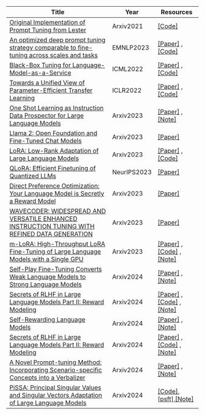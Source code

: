 <!--
 * @Author: qinhsiu
 * @Email: qinhsiu@gmail.com
-->
| Title| Year |Resources|
| ------- | ----- | ------ |
|[Original Implementation of Prompt Tuning from Lester](https://aclanthology.org/2021.emnlp-main.243/)|Arxiv2021|[[Code]](https://github.com/google-research/prompt-tuning)|
|[An optimized deep prompt tuning strategy comparable to fine-tuning across scales and tasks](https://arxiv.org/abs/2110.07602)|EMNLP2023|[[Paper]](https://arxiv.org/abs/2110.07602) ,[[Code]](https://github.com/THUDM/P-tuning-v2)|
|[Black-Box Tuning for Language-Model-as-a-Service](https://arxiv.org/abs/2201.03514)|ICML2022|[[Paper]](https://arxiv.org/abs/2201.03514) ,[[Code]](https://github.com/txsun1997/Black-Box-Tuning)|
|[Towards a Unified View of Parameter-Efficient Transfer Learning](https://arxiv.org/abs/2110.04366)|ICLR2022|[[Paper]](https://arxiv.org/abs/2110.04366) ,[[Code]](https://github.com/jxhe/unify-parameter-efficient-tuning)|
|[One Shot Learning as Instruction Data Prospector for Large Language Models](https://arxiv.org/abs/2312.10302)|Arxiv2023|[[Paper]](https://arxiv.org/abs/2312.10302) ,[[Note]](https://mp.weixin.qq.com/s/YHGwdkvCN0Q1NSFsB61nYA)|
|[Llama 2: Open Foundation and Fine-Tuned Chat Models](https://arxiv.org/abs/2307.09288 )|Arxiv2023|[[Paper]](https://arxiv.org/abs/2307.09288 )|
|[LoRA: Low-Rank Adaptation of Large Language Models](https://arxiv.org/abs/2106.09685)|Arxiv2023|[[Paper]](https://arxiv.org/abs/2106.09685) ,[[Code]](https://github.com/microsoft/LoRA)|
|[QLoRA: Efficient Finetuning of Quantized LLMs](https://arxiv.org/abs/2305.14314)|NeurIPS2023|[[Paper]](https://arxiv.org/abs/2305.14314)|
|[Direct Preference Optimization: Your Language Model is Secretly a Reward Model](https://arxiv.org/abs/2305.18290)|Arxiv2023|[[Paper]](https://arxiv.org/abs/2305.18290)|
|[WAVECODER: WIDESPREAD AND VERSATILE ENHANCED INSTRUCTION TUNING WITH REFINED DATA GENERATION](https://arxiv.org/pdf/2312.14187.pdf)|Arxiv2023|[[Paper]](https://arxiv.org/pdf/2312.14187.pdf)|
|[m-LoRA: High-Throughput LoRA Fine-Tuning of Large Language Models with a Single GPU](https://arxiv.org/abs/2312.02515)|Arxiv2023|[[Paper]](https://arxiv.org/abs/2312.02515) ,[[Code]](https://github.com/TUDB-Labs/multi-lora-fine-tune) ,[[Note]](https://mp.weixin.qq.com/s/8UoZy0egCui2grfU7QNm0A)|
|[Self-Play Fine-Tuning Converts Weak Language Models to Strong Language Models](https://arxiv.org/pdf/2401.01335.pdf)|Arxiv2024|[[Paper]](https://arxiv.org/pdf/2401.01335.pdf) ,[[Note]](https://mp.weixin.qq.com/s/aeIifHXAMULib1OpCYx7vQ)|
|[Secrets of RLHF in Large Language Models Part II: Reward Modeling](https://arxiv.org/abs/2401.06080)|Arxiv2024|[[Paper]](https://arxiv.org/abs/2401.06080) ,[[Code]](https://github.com/OpenLMLab/MOSS-RLHF) ,[[Note]](https://mp.weixin.qq.com/s/Wsuzj_k39GYzyYfwPedN4A)|
|[Self-Rewarding Language Models](https://arxiv.org/abs/2401.10020)|Arxiv2024|[[Paper]](https://arxiv.org/abs/2401.10020) ,[[Note]](https://mp.weixin.qq.com/s/tBVosNn07shQZxfvtSlaOw)|
|[Secrets of RLHF in Large Language Models Part II: Reward Modeling](https://arxiv.org/abs/2401.06080)|Arxiv2024|[[Paper]](https://arxiv.org/abs/2401.06080) ,[[Code]](https://github.com/OpenLMLab/MOSS-RLHF) ,[[Note]](https://mp.weixin.qq.com/s/IjPknZQcpMtAlCQFipqIbw)|
|[A Novel Prompt-tuning Method: Incorporating Scenario-specific Concepts into a Verbalizer](https://arxiv.org/abs/2401.05204)|Arxiv2024|[[Paper]](https://arxiv.org/abs/2401.05204) ,[[Note]](https://mp.weixin.qq.com/s/YmtXUB4HWpjM6qhKEtimbQ)|
|[PiSSA: Principal Singular Values and Singular Vectors Adaptation of Large Language Models](https://arxiv.org/pdf/2404.02948.pdf)|Arxiv2024|[[Code]](https://github.com/GraphPKU/PiSSA),[[psft]](https://github.com/fxmeng/peft),[[Note]](https://mp.weixin.qq.com/s/EQgaHqNyNT2gvp5q4ro1xQ)|